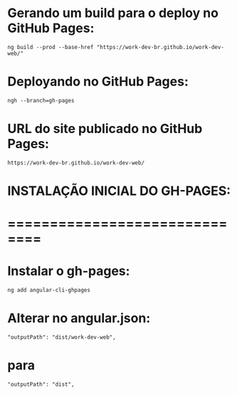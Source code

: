 
# Gerando um build para o deploy no GitHub Pages:
    ng build --prod --base-href "https://work-dev-br.github.io/work-dev-web/"

# Deployando no GitHub Pages:
    ngh --branch=gh-pages

# URL do site publicado no GitHub Pages:
    https://work-dev-br.github.io/work-dev-web/


# INSTALAÇÃO INICIAL DO GH-PAGES:
# ==============================

# Instalar o gh-pages:
    ng add angular-cli-ghpages

# Alterar no angular.json:
    "outputPath": "dist/work-dev-web",
#   para
    "outputPath": "dist",
